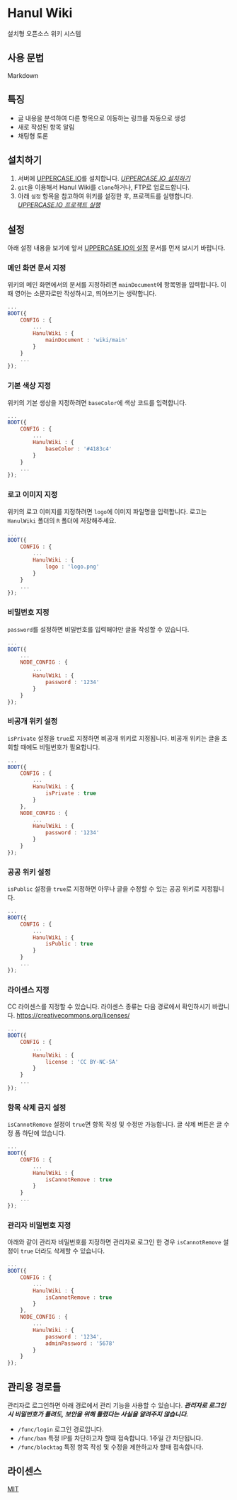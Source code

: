 # Hanul Wiki
설치형 오픈소스 위키 시스템

## 사용 문법
Markdown

## 특징
* 글 내용을 분석하여 다른 항목으로 이동하는 링크를 자동으로 생성
* 새로 작성된 항목 알림
* 채팅형 토론

## 설치하기
1. 서버에 [UPPERCASE.IO](https://github.com/Hanul/UPPERCASE.IO)를 설치합니다. *[UPPERCASE.IO 설치하기](https://github.com/Hanul/UPPERCASE.IO/blob/master/DOC/KR/INSTALL.md)*
2. `git`을 이용해서 Hanul Wiki를 `clone`하거나, FTP로 업로드합니다.
3. 아래 `설정` 항목을 참고하여 위키를 설정한 후, 프로젝트를 실행합니다. *[UPPERCASE.IO 프로젝트 실행](https://github.com/Hanul/UPPERCASE.IO/blob/master/DOC/KR/CREATE_PROJECT.md#프로젝트-실행)*

## 설정
아래 설정 내용을 보기에 앞서 [UPPERCASE.IO의 설정](https://github.com/Hanul/UPPERCASE.IO/blob/master/DOC/KR/CONFIG.md) 문서를 먼저 보시기 바랍니다.

### 메인 화면 문서 지정
위키의 메인 화면에서의 문서를 지정하려면 `mainDocument`에 항목명을 입력합니다. 이 때 영어는 소문자로만 작성하시고, 띄어쓰기는 생략합니다.
```javascript
...
BOOT({
	CONFIG : {
		...
		HanulWiki : {
			mainDocument : 'wiki/main'
		}
	}
	...
});
```

### 기본 색상 지정
위키의 기본 생상을 지정하려면 `baseColor`에 색상 코드를 입력합니다.
```javascript
...
BOOT({
	CONFIG : {
		...
		HanulWiki : {
			baseColor : '#4183c4'
		}
	}
	...
});
```

### 로고 이미지 지정
위키의 로고 이미지를 지정하려면 `logo`에 이미지 파일명을 입력합니다. 로고는 `HanulWiki` 폴더의 `R` 폴더에 저장해주세요.
```javascript
...
BOOT({
	CONFIG : {
		...
		HanulWiki : {
			logo : 'logo.png'
		}
	}
	...
});
```

### 비밀번호 지정
`password`를 설정하면 비밀번호를 입력해야만 글을 작성할 수 있습니다.
```javascript
...
BOOT({
	...
	NODE_CONFIG : {
		...
		HanulWiki : {
			password : '1234'
		}
	}
});
```

### 비공개 위키 설정
`isPrivate` 설정을 `true`로 지정하면 비공개 위키로 지정됩니다. 비공개 위키는 글을 조회할 때에도 비밀번호가 필요합니다.
```javascript
...
BOOT({
	CONFIG : {
		...
		HanulWiki : {
			isPrivate : true
		}
	},
	NODE_CONFIG : {
		...
		HanulWiki : {
			password : '1234'
		}
	}
});
```

### 공공 위키 설정
`isPublic` 설정을 `true`로 지정하면 아무나 글을 수정할 수 있는 공공 위키로 지정됩니다.
```javascript
...
BOOT({
	CONFIG : {
		...
		HanulWiki : {
			isPublic : true
		}
	}
	...
});
```

### 라이센스 지정
CC 라이센스를 지정할 수 있습니다. 라이센스 종류는 다음 경로에서 확인하시기 바랍니다.
https://creativecommons.org/licenses/
```javascript
...
BOOT({
	CONFIG : {
		...
		HanulWiki : {
			license : 'CC BY-NC-SA'
		}
	}
	...
});
```

### 항목 삭제 금지 설정
`isCannotRemove` 설정이 `true`면 항목 작성 및 수정만 가능합니다. 글 삭제 버튼은 글 수정 폼 하단에 있습니다.
```javascript
...
BOOT({
	CONFIG : {
		...
		HanulWiki : {
			isCannotRemove : true
		}
	}
	...
});
```

### 관리자 비밀번호 지정
아래와 같이 관리자 비밀번호를 지정하면 관리자로 로그인 한 경우 `isCannotRemove` 설정이 `true` 더라도 삭제할 수 있습니다.
```javascript
...
BOOT({
	CONFIG : {
		...
		HanulWiki : {
			isCannotRemove : true
		}
	},
	NODE_CONFIG : {
		...
		HanulWiki : {
			password : '1234',
			adminPassword : '5678'
		}
	}
});
```

## 관리용 경로들
관리자로 로그인하면 아래 경로에서 관리 기능을 사용할 수 있습니다. ***관리자로 로그인 시 비밀번호가 틀려도, 보안을 위해 틀렸다는 사실을 알려주지 않습니다.***
* `/func/login` 로그인 경로입니다.
* `/func/ban` 특정 IP를 차단하고자 할때 접속합니다. 1주일 간 차단됩니다.
* `/func/blocktag` 특정 항목 작성 및 수정을 제한하고자 할때 접속합니다.

## 라이센스
[MIT](LICENSE)